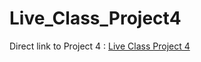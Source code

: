 # Live_Class_Project4
Direct link to Project 4 : 
[Live Class Project 4](http://127.0.0.1:5500/index.html)
